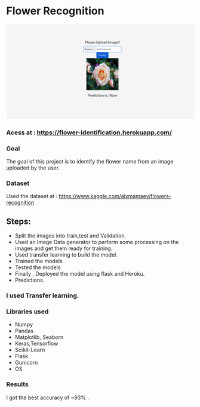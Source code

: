 # Flower Recognition

![Demo](https://raw.githubusercontent.com/Anshal55/Flower-Identification/main/Images/fd1.png)

### Acess at : https://flower-identification.herokuapp.com/

### Goal
The goal of this project is to identify the flower name from an image uploaded by the user.

### Dataset 
Used the dataset at : https://www.kaggle.com/alxmamaev/flowers-recognition

## Steps:
- Split the images into train,test and Validation.
- Used an Image Data generator to perform some processing on the images and get them ready for training.
- Used transfer learning to build the model.
- Trained the models
- Tested the models
- Finally , Deployed the model using flask and Heroku.
- Predictions.

### I used Transfer learning.

### Libraries used
- Numpy
- Pandas
- Matplotlib, Seaborn
- Keras,Tensorflow
- Scikit-Learn
- Flask
- Gunicorn
- OS

### Results
I got the best accuracy of ~93% .
